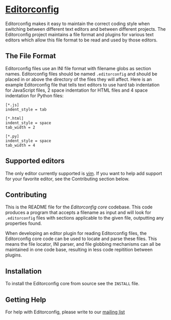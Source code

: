 [Editorconfig][main_site]
==============

Editorconfig makes it easy to maintain the correct coding style when switching
between different text editors and between different projects.  The
Editorconfig project maintains a file format and plugins for various text
editors which allow this file format to be read and used by those editors.


The File Format
---------------

Editorconfig files use an INI file format with filename globs as section names.
Editorconfig files should be named `.editorconfig` and should be placed in or
above the directory of the files they will affect.  Here is an example
Editorconfig file that tells text editors to use hard tab indentation for
JavaScript files, 2 space indentation for HTML files and 4 space indentation
for Python files:

    [*.js]
    indent_style = tab

    [*.html]
    indent_style = space
    tab_width = 2

    [*.py]
    indent_style = space
    tab_width = 4


Supported editors
-----------------

The only editor currently supported is [vim][vim_plugin].  If you want to help
add support for your favorite editor, see the Contributing section below.


Contributing
------------

This is the README file for the *Editorconfig core* codebase.  This code
produces a program that accepts a filename as input and will look for
`.editorconfig` files with sections applicable to the given file, outputting
any properties found.

When developing an editor plugin for reading Editorconfig files, the
Editorconfig core code can be used to locate and parse these files.  This means
the file locator, INI parser, and file globbing mechanisms can all be
maintained in one code base, resulting in less code repitition between plugins.


Installation
------------

To install the Editorconfig core from source see the `INSTALL` file.


Getting Help
------------

For help with Editorconfig, please write to our [mailing list][mailing_list]


[main_site]: http://treyhunner.github.com/editorconfig
[mailing_list]: http://groups.google.com/group/editorconfig
[vim_plugin]: https://github.com/treyhunner/editorconfig-vim
